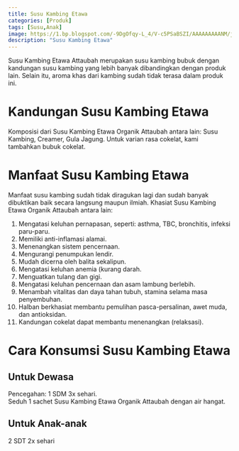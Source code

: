 ```yaml
---
title: Susu Kambing Etawa
categories: [Produk]
tags: [Susu,Anak]
image: https://1.bp.blogspot.com/-9DgOfqy-L_4/V-c5PSaBSZI/AAAAAAAAANM/jYaTerqEKUAhRC535_RD5hX7tfAzuCsrACPcB/s1600/susu-kambing.png
description: "Susu Kambing Etawa"
---
```


<div>Susu Kambing Etawa Attaubah merupakan susu kambing bubuk dengan kandungan susu kambing yang lebih banyak dibandingkan dengan produk lain. Selain itu, aroma khas dari kambing sudah tidak terasa dalam produk ini.</div>

<h1>Kandungan Susu Kambing Etawa</h1>

<div>Komposisi dari Susu Kambing Etawa Organik Attaubah antara lain: Susu Kambing, Creamer, Gula Jagung. Untuk varian rasa cokelat, kami tambahkan bubuk cokelat.</div>

<h1>Manfaat Susu Kambing Etawa</h1>

<div>Manfaat susu kambing sudah tidak diragukan lagi dan sudah banyak dibuktikan baik secara langsung maupun ilmiah. Khasiat Susu Kambing Etawa Organik Attaubah antara lain:</div>

<ol><li>Mengatasi keluhan pernapasan, seperti: asthma, TBC, bronchitis, infeksi paru-paru.</li>
    <li>Memiliki anti-inflamasi alamai.</li>
    <li>Menenangkan sistem pencernaan.</li>
    <li>Mengurangi penumpukan lendir.</li>
    <li>Mudah dicerna oleh balita sekalipun.</li>
    <li>Mengatasi keluhan anemia (kurang darah.</li>
    <li>Menguatkan tulang dan gigi.</li>
    <li>Mengatasi keluhan pencernaan dan asam lambung berlebih.</li>
    <li>Menambah vitalitas dan daya tahan tubuh, stamina selama masa penyembuhan.</li>
    <li>Halban berkhasiat membantu pemulihan pasca-persalinan, awet muda, dan antioksidan.</li>
    <li>Kandungan cokelat dapat membantu menenangkan (relaksasi).</li></ol>

<h1>Cara Konsumsi Susu Kambing Etawa</h1>

<h2>Untuk Dewasa</h2>

<div>Pencegahan: 1 SDM 3x sehari.</div>

<div>Seduh 1 sachet Susu Kambing Etawa Organik Attaubah dengan air hangat.</div>

<h2>Untuk Anak-anak</h2>

<div>2 SDT 2x sehari</div>